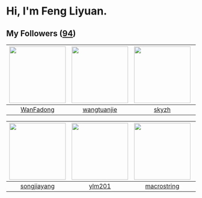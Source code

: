 # Hi, I'm Feng Liyuan.

## My Followers ([94](https://github.com/SunRunAway?tab=followers))

| <img src="https://avatars.githubusercontent.com/u/10414494?v=4" width="150" height="150" /> | <img src="https://avatars.githubusercontent.com/u/4090971?v=4" width="150" height="150" /> | <img src="https://avatars.githubusercontent.com/u/4198311?v=4" width="150" height="150" /> | <img src="https://avatars.githubusercontent.com/u/1907938?v=4" width="150" height="150" /> |
| :-----------------------------------------------------------------------------------------: | :----------------------------------------------------------------------------------------: | :----------------------------------------------------------------------------------------: | :----------------------------------------------------------------------------------------: |
|                          [WanFadong](https://github.com/WanFadong)                          |                        [wangtuanjie](https://github.com/wangtuanjie)                       |                              [skyzh](https://github.com/skyzh)                             |                             [pingyu](https://github.com/pingyu)                            |

| <img src="https://avatars.githubusercontent.com/u/1459834?v=4" width="150" height="150" /> | <img src="https://avatars.githubusercontent.com/u/588162?v=4" width="150" height="150" /> | <img src="https://avatars.githubusercontent.com/u/35601156?v=4" width="150" height="150" /> | <img src="https://avatars.githubusercontent.com/u/1543151?v=4" width="150" height="150" /> |
| :----------------------------------------------------------------------------------------: | :---------------------------------------------------------------------------------------: | :-----------------------------------------------------------------------------------------: | :----------------------------------------------------------------------------------------: |
|                        [songjiayang](https://github.com/songjiayang)                       |                            [ylm201](https://github.com/ylm201)                            |                        [macrostring](https://github.com/macrostring)                        |                          [chrislusf](https://github.com/chrislusf)                         |
